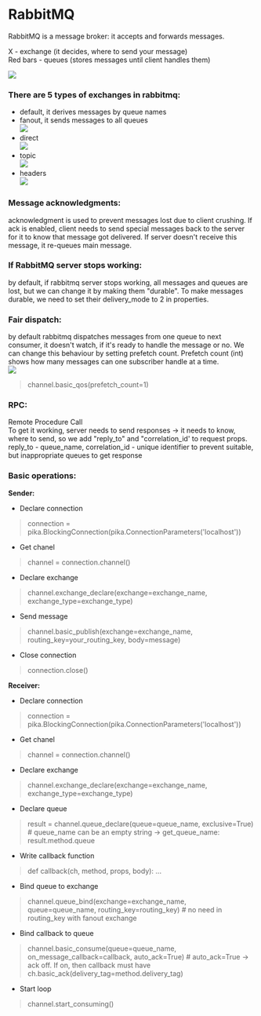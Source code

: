 # RabbitMQ

RabbitMQ is a message broker: it accepts and forwards messages. 

X - exchange (it decides, where to send your message)  
Red bars - queues (stores messages until client handles them)

![](https://www.rabbitmq.com/img/tutorials/python-three-overall.png)

### **There are 5 types of exchanges in rabbitmq:**
* default, it derives messages by queue names
* fanout, it sends messages to all queues  
![](https://lostechies.com/content/derekgreer/uploads/2012/03/FanoutExchange_thumb2.png)  
* direct  
![](https://lostechies.com/content/derekgreer/uploads/2012/03/DirectExchange_thumb1.png)  
* topic  
![](https://lostechies.com/content/derekgreer/uploads/2012/03/TopicExchange_thumb2.png)  
* headers  
![](https://lostechies.com/content/derekgreer/uploads/2012/03/HeadersExchange_thumb2.png)  

### **Message acknowledgments:**
acknowledgment is used to prevent messages lost due to client crushing. If ack is enabled, client needs to send special messages back to the server for it to know that message got delivered. If server doesn't receive this message, it re-queues main message.

### **If RabbitMQ server stops working:**
by default, if rabbitmq server stops working, all messages and queues are lost, but we can change it by making them "durable". To make messages durable, we need to set their delivery_mode to 2 in properties.

### **Fair dispatch:**
by default rabbitmq dispatches messages from one queue to next consumer, it doesn't watch, if it's ready to handle the message or no. We can change this behaviour by setting prefetch count. Prefetch count (int) shows how many messages can one subscriber handle at a time.  
![](https://habrastorage.org/storage2/f0e/b4d/c62/f0eb4dc626e5da02d78a49fc05536b34.png)
> channel.basic_qos(prefetch_count=1)

### **RPC:**
Remote Procedure Call  
To get it working, server needs to send responses -> it needs to know, where to send, so we add "reply_to" and "correlation_id' to request props. reply_to - queue_name, correlation_id - unique identifier to prevent suitable, but inappropriate queues to get response

### **Basic operations:**
**Sender:**
* Declare connection  
> connection = pika.BlockingConnection(pika.ConnectionParameters('localhost'))

* Get chanel  
> channel = connection.channel()

* Declare exchange  
> channel.exchange_declare(exchange=exchange_name, exchange_type=exchange_type)

* Send message  
> channel.basic_publish(exchange=exchange_name, routing_key=your_routing_key, body=message)

* Close connection  
> connection.close()

**Receiver:**
* Declare connection  
> connection = pika.BlockingConnection(pika.ConnectionParameters('localhost'))

* Get chanel  
> channel = connection.channel()

* Declare exchange  
> channel.exchange_declare(exchange=exchange_name, exchange_type=exchange_type)

* Declare queue
> result = channel.queue_declare(queue=queue_name, exclusive=True) # queue_name can be an empty string -> get_queue_name: result.method.queue

* Write callback function
> def callback(ch, method, props, body): ...

* Bind queue to exchange
> channel.queue_bind(exchange=exchange_name, queue=queue_name, routing_key=routing_key) # no need in routing_key with fanout exchange

* Bind callback to queue
> channel.basic_consume(queue=queue_name, on_message_callback=callback, auto_ack=True) # auto_ack=True -> ack off. If on, then callback must have ch.basic_ack(delivery_tag=method.delivery_tag)

* Start loop
> channel.start_consuming()
